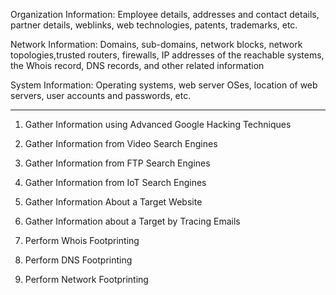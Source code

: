 Organization Information: Employee details, addresses and contact details, partner details, weblinks, web technologies, patents, trademarks, etc.

Network Information: Domains, sub-domains, network blocks, network topologies,trusted routers, firewalls, IP addresses of the reachable systems, the Whois record, DNS records, and other related information

System Information: Operating systems, web server OSes, location of web servers, user accounts and passwords, etc.


-------------------------------------

1. Gather Information using Advanced Google Hacking Techniques

2. Gather Information from Video Search Engines

3. Gather Information from FTP Search Engines

4. Gather Information from IoT Search Engines

5. Gather Information About a Target Website

6. Gather Information about a Target by Tracing Emails

7. Perform Whois Footprinting

8. Perform DNS Footprinting

9. Perform Network Footprinting